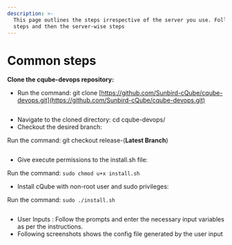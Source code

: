 ```yaml
---
description: >-
  This page outlines the steps irrespective of the server you use. Follow these
  steps and then the server-wise steps
---
```


# Common steps

**Clone the cqube-devops repository:**

* Run the command: git clone [https://github.com/Sunbird-cQube/cqube-devops.git](https://github.com/Sunbird-cQube/cqube-devops.git)

<figure><img src="https://lh4.googleusercontent.com/E8MmC4J8fA0yska2ABXVZTjGK3OEHGKAPNlHVTZPT6sEyLhHK79ATaDQ15qdS2MMv-ws7M-327Tf9K7WLeco3Z_WB6R-woWGwDHJvsSfUErw7w0dSbexvVeUKE_3aMw2iDQO08fgURKXnpxxRQ3f064" alt=""><figcaption></figcaption></figure>

* Navigate to the cloned directory: cd cqube-devops/
* Checkout the desired branch:

Run the command: git checkout release-(**Latest Branch**)

<figure><img src="https://lh4.googleusercontent.com/7JS_kQ6k4RG60YI-VIpsRwCviOxlcT1NP6lfhUKOzcvV4-wlv2dtZkZyZsDgeNOeAmMqPB-nvW9aHiqgOypFv5oUpAyFW2RbTlZigLoghPgZB0FDgdgErGJ1s8DwMHXro1VCuNutGtcSQWuTJsjvipA" alt=""><figcaption></figcaption></figure>

* Give execute permissions to the install.sh file:

Run the command: `sudo chmod u+x install.sh`

* Install cQube with non-root user and sudo privileges:

Run the command: `sudo ./install.sh`

<figure><img src="https://lh5.googleusercontent.com/avEeazxb8lQFkrHLGcGjPCZu844QKZblVCaQ5Hsto8wuB8pch6PA_iCNf9-Ojf8zRcpFLUCcF1fvrYHoOap6FVBwDLAyrzUztIDw1I_zKu1nJsge2F23bjBpL6J0ODEFHfJ16ZlN6q8YJSzN2xjcJYY" alt=""><figcaption></figcaption></figure>

* User Inputs : Follow the prompts and enter the necessary input variables as per the instructions.&#x20;
* Following screenshots shows the config file generated by the user input

&#x20;                      &#x20;

<figure><img src="https://lh6.googleusercontent.com/tSw3ul85kGXrwmEw7QBbE7TGMW3iwy5Pal0Sv0ApG0_Br0cAFj_294zAXnnrXrBFR3oaBeoPpwaHzWG1C3GEyfDh1hyqFtu_7b1e6hs4fLrVme_vlSosqSaI-p5KIdKf9pv2m0MVj4IwxkkljA9PydI" alt=""><figcaption></figcaption></figure>
